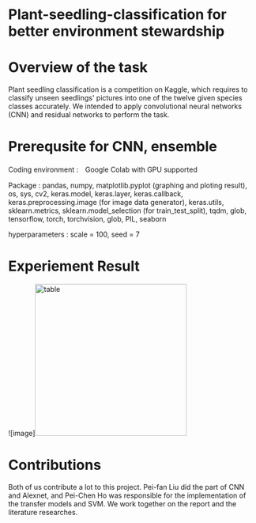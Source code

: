 # Plant-seedling-classification for better environment stewardship

# Overview of the task
Plant seedling classification is a competition on Kaggle, which requires to classify unseen seedlings' pictures into one of the twelve given species classes accurately. We intended to apply convolutional  neural networks (CNN) and residual networks to perform the task.

# Prerequsite for CNN, ensemble
Coding environment :　Google Colab with GPU supported

Package : pandas, numpy, matplotlib.pyplot (graphing and ploting result), os, sys, cv2, keras.model, keras.layer, keras.callback, keras.preprocessing.image (for image data generator), keras.utils, sklearn.metrics, sklearn.model_selection (for train_test_split), tqdm, glob, tensorflow, torch, torchvision, glob, PIL, seaborn

hyperparameters : scale = 100, seed = 7

# Experiement Result
![image]<img width="307" alt="table" src="https://user-images.githubusercontent.com/34622181/173299266-74d58771-867e-40a4-a63d-9b4c003e3d1a.png">

# Contributions
Both of us contribute a lot to this project. Pei-fan Liu did the part of CNN and Alexnet, and Pei-Chen Ho was responsible for the implementation of the transfer models and SVM. We work together on the report and the literature researches.

